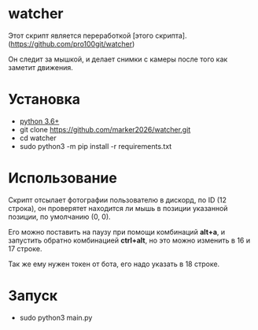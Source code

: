 # watcher
Этот скрипт является переработкой [этого скрипта].(https://github.com/pro100git/watcher)

Он следит за мышкой, и делает снимки с камеры после того как заметит движения.

# Установка
* [python 3.6+](https://www.python.org/)
* git clone https://github.com/marker2026/watcher.git
* cd watcher
* sudo python3 -m pip install -r requirements.txt

# Использование
Скрипт отсылает фотографии пользователю в дискорд, по ID (12 строка), он проверятет находится ли мышь в позиции указанной позиции, по умолчанию (0, 0).

Его можно поставить на паузу при помощи комбинаций **alt+a**, и запустить обратно комбинацией **ctrl+alt**, но это можно изменить в 16 и 17 строке.

Так же ему нужен токен от бота, его надо указать в 18 строке.

# Запуск
* sudo python3 main.py
